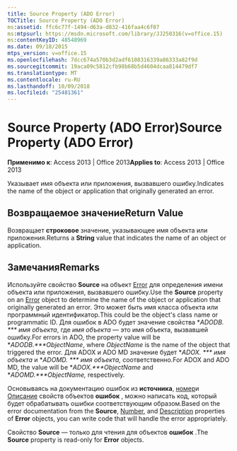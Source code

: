 ```yaml
---
title: Source Property (ADO Error)
TOCTitle: Source Property (ADO Error)
ms:assetid: ffc6c77f-1494-d63a-d832-416faa4c6f07
ms:mtpsurl: https://msdn.microsoft.com/library/JJ250316(v=office.15)
ms:contentKeyID: 48548969
ms.date: 09/18/2015
mtps_version: v=office.15
ms.openlocfilehash: 7dcc674a570b3d2adf6108316339a86333a82f9d
ms.sourcegitcommit: 19aca09c5812cfb98b68b5d4604dcaa814479df7
ms.translationtype: MT
ms.contentlocale: ru-RU
ms.lasthandoff: 10/09/2018
ms.locfileid: "25481361"
---
```

# <a name="source-property-ado-error"></a><span data-ttu-id="56a3e-102">Source Property (ADO Error)</span><span class="sxs-lookup"><span data-stu-id="56a3e-102">Source Property (ADO Error)</span></span>


<span data-ttu-id="56a3e-103">**Применимо к**: Access 2013 | Office 2013</span><span class="sxs-lookup"><span data-stu-id="56a3e-103">**Applies to**: Access 2013 | Office 2013</span></span>

<span data-ttu-id="56a3e-104">Указывает имя объекта или приложения, вызвавшего ошибку.</span><span class="sxs-lookup"><span data-stu-id="56a3e-104">Indicates the name of the object or application that originally generated an error.</span></span>

## <a name="return-value"></a><span data-ttu-id="56a3e-105">Возвращаемое значение</span><span class="sxs-lookup"><span data-stu-id="56a3e-105">Return Value</span></span>

<span data-ttu-id="56a3e-106">Возвращает **строковое** значение, указывающее имя объекта или приложения.</span><span class="sxs-lookup"><span data-stu-id="56a3e-106">Returns a **String** value that indicates the name of an object or application.</span></span>

## <a name="remarks"></a><span data-ttu-id="56a3e-107">Замечания</span><span class="sxs-lookup"><span data-stu-id="56a3e-107">Remarks</span></span>

<span data-ttu-id="56a3e-108">Используйте свойство **Source** на объект [Error](error-object-ado.md) для определения имени объекта или приложения, вызвавшего ошибку.</span><span class="sxs-lookup"><span data-stu-id="56a3e-108">Use the **Source** property on an [Error](error-object-ado.md) object to determine the name of the object or application that originally generated an error.</span></span> <span data-ttu-id="56a3e-109">Это может быть имя класса объекта или программный идентификатор.</span><span class="sxs-lookup"><span data-stu-id="56a3e-109">This could be the object's class name or programmatic ID.</span></span> <span data-ttu-id="56a3e-110">Для ошибок в ADO будет значение свойства \**ADODB. \*\*\* имя объекта*, где *имя объекта* — это имя объекта, вызвавшей ошибку.</span><span class="sxs-lookup"><span data-stu-id="56a3e-110">For errors in ADO, the property value will be \**ADODB.\*\*\*ObjectName*, where *ObjectName* is the name of the object that triggered the error.</span></span> <span data-ttu-id="56a3e-111">Для ADOX и ADO MD значение будет \**ADOX. \*\*\* имя объекта* и \**ADOMD. \*\*\* имя объекта,* соответственно.</span><span class="sxs-lookup"><span data-stu-id="56a3e-111">For ADOX and ADO MD, the value will be \**ADOX.\*\*\*ObjectName* and \**ADOMD.\*\*\*ObjectName,* respectively.</span></span>

<span data-ttu-id="56a3e-112">Основываясь на документацию ошибок из **источника**, [номер](number-property-ado.md)и [Описание](description-property-ado.md) свойств объектов **ошибок** , можно написать код, который будет обрабатывать ошибки соответствующим образом.</span><span class="sxs-lookup"><span data-stu-id="56a3e-112">Based on the error documentation from the **Source**, [Number](number-property-ado.md), and [Description](description-property-ado.md) properties of **Error** objects, you can write code that will handle the error appropriately.</span></span>

<span data-ttu-id="56a3e-113">Свойство **Source** — только для чтения для объектов **ошибок** .</span><span class="sxs-lookup"><span data-stu-id="56a3e-113">The **Source** property is read-only for **Error** objects.</span></span>


